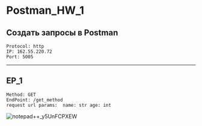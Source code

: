 # Postman_HW_1
## Создать запросы в Postman

`Protocol: http`  
`IP: 162.55.220.72`  
`Port: 5005`
________________

## EP_1
`Method: GET`                               
`EndPoint: /get_method`                                      
`request url params: 
 name: str
 age: int`   
 
 ![notepad++_y5UnFCPXEW](https://user-images.githubusercontent.com/105708734/177323357-258d307d-73bf-40cf-aac4-b78c48b18b0f.png)

